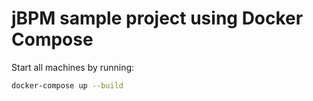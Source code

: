 # jBPM sample project using Docker Compose

Start all machines by running:

```bash
docker-compose up --build
```